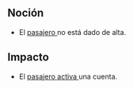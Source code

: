 ## Noción

* El [pasajero ](https://app.nuclino.com/Curso-LEL/Agencia-de-Viajes/Sujeto-Pasajero-Husped-Cliente-1aca8769-d624-47f7-9373-9682438afab4)no está dado de alta.

## Impacto

* El [pasajero ](https://app.nuclino.com/Curso-LEL/Agencia-de-Viajes/Sujeto-Pasajero-Husped-Cliente-1aca8769-d624-47f7-9373-9682438afab4)[activa ](https://app.nuclino.com/Curso-LEL/Agencia-de-Viajes/Verbo-Crear-usuario-b5aff875-fa30-4093-bfb6-437705c6c803)una cuenta.